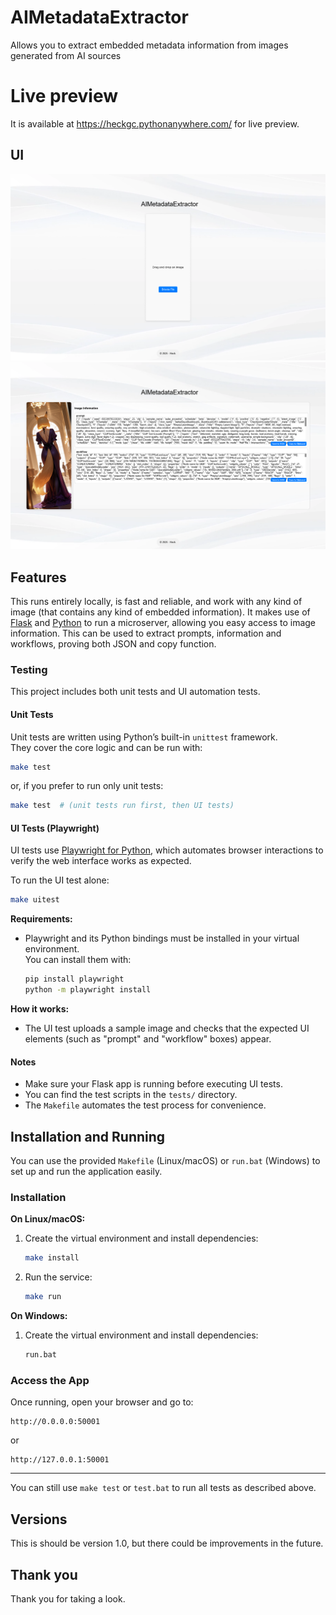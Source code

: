 # AIMetadataExtractor
Allows you to extract embedded metadata information from images generated from AI sources

# Live preview
It is available at https://heckgc.pythonanywhere.com/ for live preview.

## UI
![page1](/docs/page1.png)
![page2](/docs/page2.png)

## Features
This runs entirely locally, is fast and reliable, and work with any kind of image (that contains any kind of embedded information).
It makes use of [Flask](https://flask.palletsprojects.com/en/stable/) and [Python](https://www.python.org/) to run a microserver, allowing you easy access to image information.
This can be used to extract prompts, information and workflows, proving both JSON and copy function.

### Testing

This project includes both unit tests and UI automation tests.

#### Unit Tests

Unit tests are written using Python’s built-in `unittest` framework.  
They cover the core logic and can be run with:

```bash
make test
```
or, if you prefer to run only unit tests:
```bash
make test  # (unit tests run first, then UI tests)
```

#### UI Tests (Playwright)

UI tests use [Playwright for Python](https://playwright.dev/python/), which automates browser interactions to verify the web interface works as expected.

To run the UI test alone:

```bash
make uitest
```

**Requirements:**  
- Playwright and its Python bindings must be installed in your virtual environment.  
  You can install them with:
  ```bash
  pip install playwright
  python -m playwright install
  ```

**How it works:**  
- The UI test uploads a sample image and checks that the expected UI elements (such as "prompt" and "workflow" boxes) appear.

#### Notes

- Make sure your Flask app is running before executing UI tests.
- You can find the test scripts in the `tests/` directory.
- The `Makefile` automates the test process for convenience.

## Installation and Running

You can use the provided `Makefile` (Linux/macOS) or `run.bat` (Windows) to set up and run the application easily.

### Installation

**On Linux/macOS:**
1. Create the virtual environment and install dependencies:
    ```bash
    make install
    ```
2. Run the service:
    ```bash
    make run
    ```

**On Windows:**
1. Create the virtual environment and install dependencies:
    ```bat
    run.bat
    ```

### Access the App

Once running, open your browser and go to:
```
http://0.0.0.0:50001
```
or
```
http://127.0.0.1:50001
```

---

You can still use `make test` or `test.bat` to run all tests as described above.

## Versions
This is should be version 1.0, but there could be improvements in the future.

## Thank you
Thank you for taking a look.
